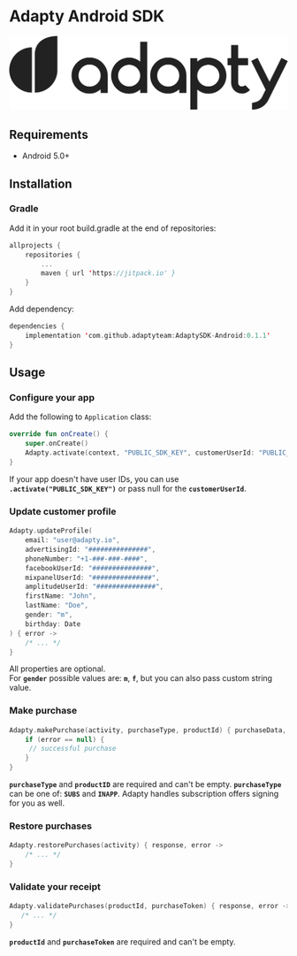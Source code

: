 # Adapty Android SDK

![Adapty: CRM for mobile apps with subscriptions](/adapty.png)

## Requirements

- Android 5.0+

## Installation

### Gradle

Add it in your root build.gradle at the end of repositories:

```Kotlin
allprojects {
    repositories {
        ...
        maven { url 'https://jitpack.io' }
    }
}
```

Add dependency:

```Kotlin
dependencies {
    implementation 'com.github.adaptyteam:AdaptySDK-Android:0.1.1'
}
```

## Usage

### Configure your app

Add the following to `Application` class:

```Kotlin
override fun onCreate() {
    super.onCreate()
    Adapty.activate(сontext, "PUBLIC_SDK_KEY", customerUserId: "PUBLIC_SDK_KEY")
}
```
If your app doesn't have user IDs, you can use **`.activate("PUBLIC_SDK_KEY")`** or pass null for the **`customerUserId`**. 

### Update customer profile

```Kotlin
Adapty.updateProfile(
    email: "user@adapty.io",
    advertisingId: "###############",
    phoneNumber: "+1-###-###-####",
    facebookUserId: "###############",
    mixpanelUserId: "###############",
    amplitudeUserId: "###############",
    firstName: "John",
    lastName: "Doe",
    gender: "m",
    birthday: Date
) { error ->
    /* ... */
}
```

All properties are optional.  
For **`gender`** possible values are: **`m`**, **`f`**, but you can also pass custom string value.

### Make purchase

```Kotlin
Adapty.makePurchase(activity, purchaseType, productId) { purchaseData, response, error ->
    if (error == null) {
     // successful purchase
    }
}
```
**`purchaseType`** and **`productID`** are required and can't be empty. **`purchaseType`** can be one of: **`SUBS`** and **`INAPP`**. Adapty handles subscription offers signing for you as well.

### Restore purchases

```Kotlin
Adapty.restorePurchases(activity) { response, error ->
    /* ... */
}
```

### Validate your receipt

```Kotlin
Adapty.validatePurchases(productId, purchaseToken) { response, error -> {
   /* ... */
}
```

**`productId`** and **`purchaseToken`** are required and can't be empty.

